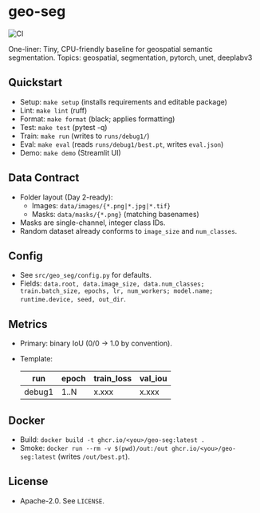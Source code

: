 # geo-seg

![CI](https://github.com/Evolvion2/geo-seg/actions/workflows/ci.yml/badge.svg)

One-liner: Tiny, CPU-friendly baseline for geospatial semantic segmentation.
Topics: geospatial, segmentation, pytorch, unet, deeplabv3

## Quickstart
- Setup: `make setup` (installs requirements and editable package)
- Lint: `make lint` (ruff)
- Format: `make format` (black; applies formatting)
- Test: `make test` (pytest -q)
- Train: `make run` (writes to `runs/debug1/`)
- Eval: `make eval` (reads `runs/debug1/best.pt`, writes `eval.json`)
- Demo: `make demo` (Streamlit UI)

## Data Contract
- Folder layout (Day 2-ready):
  - Images: `data/images/{*.png|*.jpg|*.tif}`
  - Masks: `data/masks/{*.png}` (matching basenames)
- Masks are single-channel, integer class IDs.
- Random dataset already conforms to `image_size` and `num_classes`.

## Config
- See `src/geo_seg/config.py` for defaults.
- Fields: `data.root, data.image_size, data.num_classes; train.batch_size, epochs, lr, num_workers; model.name; runtime.device, seed, out_dir`.

## Metrics
- Primary: binary IoU (0/0 → 1.0 by convention).
- Template:

  | run | epoch | train_loss | val_iou |
  |-----|-------|------------|---------|
  | debug1 | 1..N | x.xxx | x.xxx |

## Docker
- Build: `docker build -t ghcr.io/<you>/geo-seg:latest .`
- Smoke: `docker run --rm -v $(pwd)/out:/out ghcr.io/<you>/geo-seg:latest` (writes `/out/best.pt`).

## License
- Apache-2.0. See `LICENSE`.
